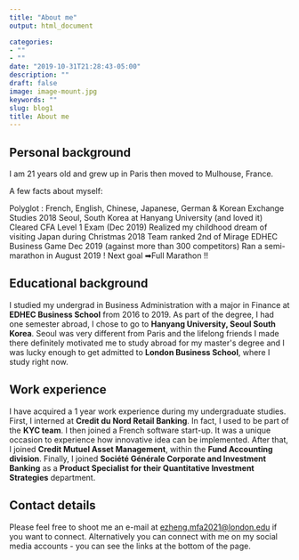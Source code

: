 ```yaml
---
title: "About me"
output: html_document

categories:
- ""
- ""
date: "2019-10-31T21:28:43-05:00"
description: ""
draft: false
image: image-mount.jpg
keywords: ""
slug: blog1
title: About me
---
```


## Personal background
I am 21 years old and grew up in Paris then moved to Mulhouse, France.

A few facts about myself:

Polyglot : French, English, Chinese, Japanese, German & Korean
Exchange Studies 2018 Seoul, South Korea at Hanyang University (and loved it)
Cleared CFA Level 1 Exam (Dec 2019)
Realized my childhood dream of visiting Japan during Christmas 2018
Team ranked 2nd of Mirage EDHEC Business Game Dec 2019 (against more than 300 competitors)
Ran a semi-marathon in August 2019 ! Next goal ➡Full Marathon !!

## Educational background
I studied my undergrad in Business Administration with a major in Finance at **EDHEC Business School** from 2016 to 2019. As part of the degree, I had one semester abroad, I chose to go to **Hanyang University, Seoul South Korea**. Seoul was very different from Paris and the lifelong friends I made there definitely motivated me to study abroad for my master's degree and I was lucky enough to get admitted to **London Business School**, where I study right now.


## Work experience
I have acquired a 1 year work experience during my undergraduate studies. First, I interned at **Credit du Nord Retail Banking**. In fact, I used to be part of the **KYC team**. I then joined a French software start-up. It was a unique occasion to experience how innovative idea can be implemented. After that, I joined **Credit Mutuel Asset Management**, within the **Fund Accounting division**. Finally, I joined **Société Générale Corporate and Investment Banking** as a **Product Specialist for their Quantitative Investment Strategies** department.


## Contact details

Please feel free to shoot me an e-mail at ezheng.mfa2021@london.edu if you want to connect. Alternatively you can connect with me on my social media accounts - you can see the links at the bottom of the page.